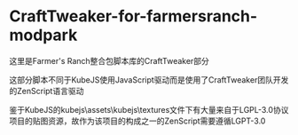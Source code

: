 # CraftTweaker-for-farmersranch-modpark
这里是Farmer's Ranch整合包脚本库的CraftTweaker部分

这部分脚本不同于KubeJS使用JavaScript驱动而是使用了CraftTweaker团队开发的ZenScript语言驱动

鉴于KubeJS的kubejs\assets\kubejs\textures文件下有大量来自于LGPL-3.0协议项目的贴图资源，故作为该项目的构成之一的ZenScript需要遵循LGPT-3.0
